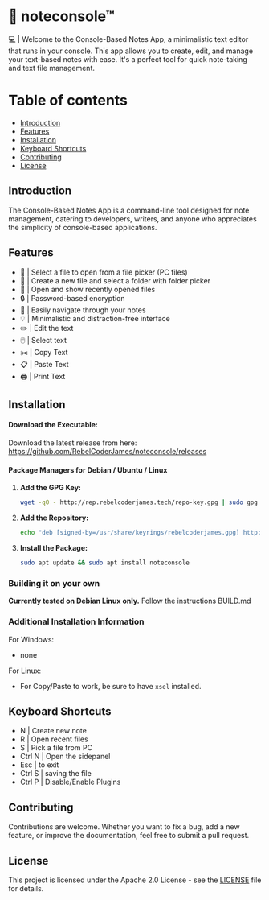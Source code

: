 # 📝 noteconsole™

💻 | Welcome to the Console-Based Notes App, a minimalistic text editor that runs in your console. 
      This app allows you to create, edit, and manage your text-based notes with ease. 
       It's a perfect tool for quick note-taking and text file management.

# Table of contents

- [Introduction](#introduction)
- [Features](#features)
- [Installation](#Installation)
- [Keyboard Shortcuts](#keyboard-shortcuts)
- [Contributing](#contributing)
- [License](#license)

## Introduction

The Console-Based Notes App is a command-line tool designed for note management, catering to developers, 
writers, and anyone who appreciates the simplicity of console-based applications.

## Features

- 📁 | Select a file to open from a file picker (PC files)
- 📁 | Create a new file and select a folder with folder picker
- 📝 | Open and show recently opened files
- 🔒 | Password-based encryption
- 🧭 | Easily navigate through your notes
- 💡 | Minimalistic and distraction-free interface
- ✏️ | Edit the text
- 🖱️ | Select text
- ✂️ | Copy Text
- 📋 | Paste Text
- 🖨️ | Print Text

## Installation
#### Download the Executable:
Download the latest release from here: https://github.com/RebelCoderJames/noteconsole/releases


#### Package Managers for Debian / Ubuntu / Linux

1. **Add the GPG Key:**
   ```bash
   wget -qO - http://rep.rebelcoderjames.tech/repo-key.gpg | sudo gpg --dearmor -o /usr/share/keyrings/rebelcoderjames.gpg
   ```

2. **Add the Repository:**
   ```bash
   echo "deb [signed-by=/usr/share/keyrings/rebelcoderjames.gpg] http://rep.rebelcoderjames.tech/ stable main" | sudo tee /etc/apt/sources.list.d/rebelcoderjames.list
   ```

3. **Install the Package:**
   ```bash
   sudo apt update && sudo apt install noteconsole
   ```

### Building it on your own

**Currently tested on Debian Linux only.**
Follow the instructions BUILD.md

### Additional Installation Information

For Windows:
- none

For Linux:
- For Copy/Paste to work, be sure to have `xsel` installed.

## Keyboard Shortcuts

- N | Create new note
- R | Open recent files
- S | Pick a file from PC
- Ctrl N | Open the sidepanel
- Esc | to exit
- Ctrl S | saving the file
- Ctrl P | Disable/Enable Plugins

## Contributing

Contributions are welcome. 
Whether you want to fix a bug, add a new feature, or improve the documentation, feel free to submit a pull request. 

## License
This project is licensed under the Apache 2.0 License - see the [LICENSE](LICENSE) file for details.
